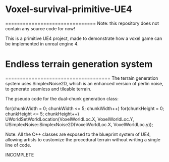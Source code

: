 # Voxel-survival-primitive-UE4
===============================
Note: this repository does not contain any source code for now!

This is a primitive UE4 project, made to demonstrate how a voxel game can be implemented in unreal engine 4.

# Endless terrain generation system
====================================
The terrain generation system uses SimplexNoise2D, which is an enhanced version of perlin noise, to generate seamless and tileable terrain.

The pseudo code for the dual-chunk generation class:

for(chunkWidth = 0; chunkWidth <= 5; chunkWidth++)
   for(chunkHeight = 0; chunkHeight <= 5; chunkHeight++)
       UWorldSetWorldLocation(VoxelWorldLoc.X, VoxelWorldLoc.Y, USimplexNoise::SimplexNoise2D(VoxelWorldLoc.X, VoxelWorldLoc.y));
       
Note: All the C++ classes are exposed to the blueprint system of UE4, allowing artists to customize the procedural terrain without writing a single line of code.

INCOMPLETE
       

          

